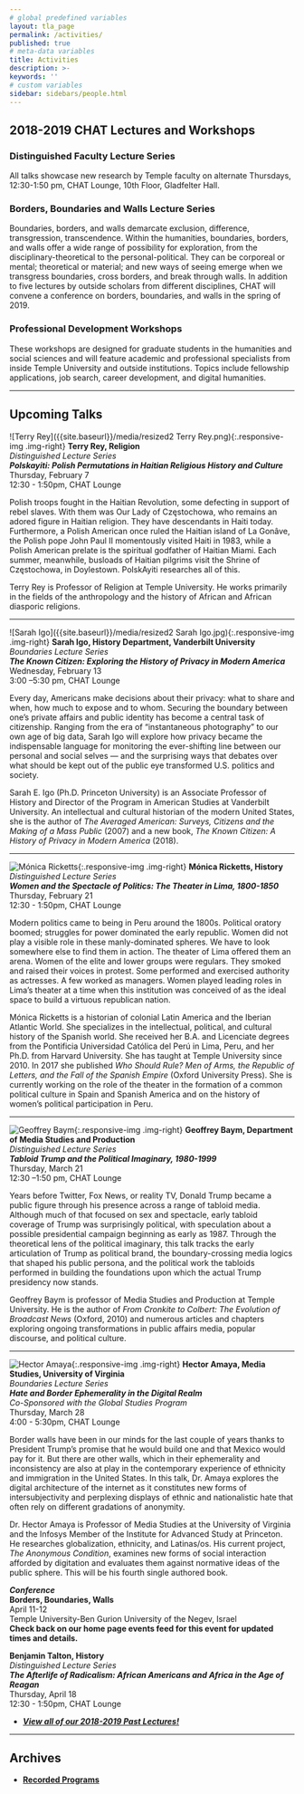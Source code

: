 ```yaml
---
# global predefined variables
layout: tla_page
permalink: /activities/
published: true
# meta-data variables
title: Activities
description: >-
keywords: ''
# custom variables
sidebar: sidebars/people.html
---
```

## 2018-2019 CHAT Lectures and Workshops

### Distinguished Faculty Lecture Series
All talks showcase new research by Temple faculty on alternate Thursdays, 12:30-1:50 pm, CHAT Lounge, 10th Floor, Gladfelter Hall.

### Borders, Boundaries and Walls Lecture Series
Boundaries, borders, and walls demarcate exclusion, difference, transgression, transcendence. Within the humanities, boundaries, borders, and walls offer a wide range of possibility for exploration, from the disciplinary-theoretical to the personal-political. They can be corporeal or mental; theoretical or material; and new ways of seeing emerge when we transgress boundaries, cross borders, and break through walls. In addition to five lectures by outside scholars from different disciplines, CHAT will convene a conference on borders, boundaries, and walls in the spring of 2019.

### Professional Development Workshops
These workshops are designed for graduate students in the humanities and social sciences and will feature academic and professional specialists from inside Temple University and outside institutions. Topics include fellowship applications, job search, career development, and digital humanities.

___

## Upcoming Talks

![Terry Rey]({{site.baseurl}}/media/resized2 Terry Rey.png){:.responsive-img .img-right}
**Terry Rey, Religion**<br>
_Distinguished Lecture Series_<br>
**_Polskayiti: Polish Permutations in Haitian Religious History and Culture_**<br>
Thursday, February 7<br>
12:30 - 1:50pm, CHAT Lounge<br>

Polish troops fought in the Haitian Revolution, some defecting in support of rebel slaves. With them was Our Lady of Częstochowa, who remains an adored figure in Haitian religion. They have descendants in Haiti today. Furthermore, a Polish American once ruled the Haitian island of La Gonâve, the Polish pope John Paul II momentously visited Haiti in 1983, while a Polish American prelate is the spiritual godfather of Haitian Miami. Each summer, meanwhile, busloads of Haitian pilgrims visit the Shrine of Częstochowa, in Doylestown. PolskAyiti researches all of this.

Terry Rey is Professor of Religion at Temple University. He works primarily in the fields of the anthropology and the history of African and African diasporic religions. 

___

![Sarah Igo]({{site.baseurl}}/media/resized2 Sarah Igo.jpg){:.responsive-img .img-right}
**Sarah Igo, History Department, Vanderbilt University**<br>
_Boundaries Lecture Series_<br>
**_The Known Citizen: Exploring the History of Privacy in Modern America_**<br>
Wednesday, February 13<br>
3:00 –5:30 pm, CHAT Lounge<br>

Every day, Americans make decisions about their privacy: what to share and when, how much to expose and to whom.  Securing the boundary between one’s private affairs and public identity has become a central task of citizenship. Ranging from the era of “instantaneous photography” to our own age of big data, Sarah Igo will explore how privacy became the indispensable language for monitoring the ever-shifting line between our personal and social selves — and the surprising ways that debates over what should be kept out of the public eye transformed U.S. politics and society.

Sarah E. Igo (Ph.D. Princeton University) is an Associate Professor of History and Director of the Program in American Studies at Vanderbilt University. An intellectual and cultural historian of the modern United States, she is the author of _The Averaged American: Surveys, Citizens and the Making of a Mass Public_ (2007) and a new book, _The Known Citizen: A History of Privacy in Modern America_ (2018).

___

![Mónica Ricketts]({{site.baseurl}}/media/resized2_monica_ricketts.png){:.responsive-img .img-right}
**Mónica Ricketts, History**<br>
_Distinguished Lecture Series_<br>
**_Women and the Spectacle of Politics: The Theater in Lima, 1800-1850_**<br>
Thursday, February 21<br>
12:30 - 1:50pm, CHAT Lounge<br>

Modern politics came to being in Peru around the 1800s. Political oratory boomed; struggles for power dominated the early republic. Women did not play a visible role in these manly-dominated spheres. We have to look somewhere else to find them in action. The theater of Lima offered them an arena. Women of the elite and lower groups were regulars. They smoked and raised their voices in protest. Some performed and exercised authority as actresses. A few worked as managers. Women played leading roles in Lima’s theater at a time when this institution was conceived of as the ideal space to build a virtuous republican nation.

Mónica Ricketts is a historian of colonial Latin America and the Iberian Atlantic World. She specializes in the intellectual, political, and cultural history of the Spanish world. She received her B.A. and Licenciate degrees from the Pontificia Universidad Católica del Perú in Lima, Peru, and her Ph.D. from Harvard University. She has taught at Temple University since 2010. In 2017 she published _Who Should Rule? Men of Arms, the Republic of Letters, and the Fall of the Spanish Empire_ (Oxford University Press). She is currently working on the role of the theater in the formation of a common political culture in Spain and Spanish America and on the history of women’s political participation in Peru.

___

![Geoffrey Baym]({{site.baseurl}}/media/resizedgeoffreybaym.jpg){:.responsive-img .img-right}
**Geoffrey Baym, Department of Media Studies and Production**<br>
_Distinguished Lecture Series_<br>
**_Tabloid Trump and the Political Imaginary, 1980-1999_**<br>
Thursday, March 21<br>
12:30 –1:50 pm, CHAT Lounge<br>

Years before Twitter, Fox News, or reality TV, Donald Trump became a public figure through his presence across a range of tabloid media. Although much of that focused on sex and spectacle, early tabloid coverage of Trump was surprisingly political, with speculation about a possible presidential campaign beginning as early as 1987. Through the theoretical lens of the political imaginary, this talk tracks the early articulation of Trump as political brand, the boundary-crossing media logics that shaped his public persona, and the political work the tabloids performed in building the foundations upon which the actual Trump presidency now stands.

Geoffrey Baym is professor of Media Studies and Production at Temple University. He is the author of _From Cronkite to Colbert: The Evolution of Broadcast News_ (Oxford, 2010) and numerous articles and chapters exploring ongoing transformations in public affairs media, popular discourse, and political culture.

___

![Hector Amaya]({{site.baseurl}}/media/hectoramaya.jpg){:.responsive-img .img-right}
**Hector Amaya, Media Studies, University of Virginia**<br>
_Boundaries Lecture Series_<br>
**_Hate and Border Ephemerality in the Digital Realm_**<br> 
_Co-Sponsored with the Global Studies Program_<br>
Thursday, March 28<br>
4:00 - 5:30pm, CHAT Lounge<br>

Border walls have been in our minds for the last couple of years thanks to President Trump’s promise that he would build one and that Mexico would pay for it. But there are other walls, which in their ephemerality and inconsistency are also at play in the contemporary experience of ethnicity and immigration in the United States. In this talk, Dr. Amaya explores the digital architecture of the internet as it constitutes new forms of intersubjectivity and perplexing displays of ethnic and nationalistic hate that often rely on different gradations of anonymity.

Dr. Hector Amaya is Professor of Media Studies at the University of Virginia and the Infosys Member of the Institute for Advanced Study at Princeton. He researches globalization, ethnicity, and Latinas/os. His current project, _The Anonymous Condition_, examines new forms of social interaction afforded by digitation and evaluates them against normative ideas of the public sphere. This will be his fourth single authored book.

**_Conference_**<br>
**Borders, Boundaries, Walls**<br>
April 11-12<br> 
Temple University-Ben Gurion University of the Negev, Israel<br>
**Check back on our home page events feed for this event for updated times and details.**<br>

**Benjamin Talton, History**<br>
_Distinguished Lecture Series_<br>
**_The Afterlife of Radicalism: African Americans and Africa in the Age of Reagan_**<br>
Thursday, April 18<br>
12:30 - 1:50pm, CHAT Lounge<br>

- [**_View all of our 2018-2019 Past Lectures!_**](https://www.cla.temple.edu/center-for-the-humanities/past-lectures/)

___

## Archives 
- [**Recorded Programs**](https://cla.temple.edu/center-for-the-humanities/recorded-programs/)
